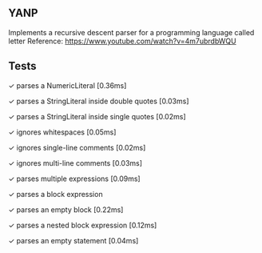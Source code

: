 ## YANP
Implements a recursive descent parser for a programming language called letter
Reference: https://www.youtube.com/watch?v=4m7ubrdbWQU
## Tests
✓ parses a NumericLiteral [0.36ms]

✓ parses a StringLiteral inside double quotes [0.03ms]

✓ parses a StringLiteral inside single quotes [0.02ms]

✓ ignores whitespaces [0.05ms]

✓ ignores single-line comments [0.02ms]

✓ ignores multi-line comments [0.03ms]

✓ parses multiple expressions [0.09ms]

✓ parses a block expression

✓ parses an empty block [0.22ms]

✓ parses a nested block expression [0.12ms]

✓ parses an empty statement [0.04ms]

